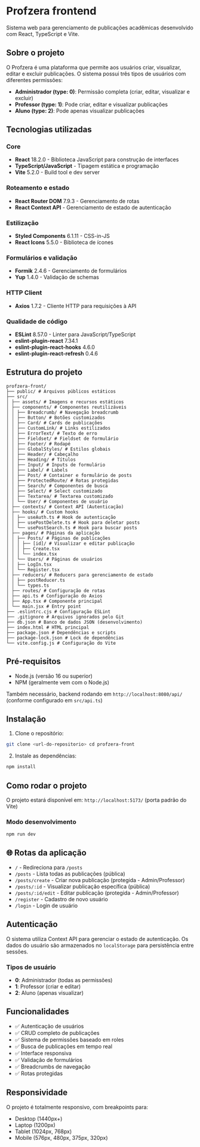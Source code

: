 # Profzera frontend

Sistema web para gerenciamento de publicações acadêmicas desenvolvido com React, TypeScript e Vite.

## Sobre o projeto

O Profzera é uma plataforma que permite aos usuários criar, visualizar, editar e excluir publicações. O sistema possui três tipos de usuários com diferentes permissões:

- **Administrador (type: 0)**: Permissão completa (criar, editar, visualizar e excluir)
- **Professor (type: 1)**: Pode criar, editar e visualizar publicações
- **Aluno (type: 2)**: Pode apenas visualizar publicações

## Tecnologias utilizadas

### Core
- **React** 18.2.0 - Biblioteca JavaScript para construção de interfaces
- **TypeScript/JavaScript** - Tipagem estática e programação
- **Vite** 5.2.0 - Build tool e dev server

### Roteamento e estado
- **React Router DOM** 7.9.3 - Gerenciamento de rotas
- **React Context API** - Gerenciamento de estado de autenticação

### Estilização
- **Styled Components** 6.1.11 - CSS-in-JS
- **React Icons** 5.5.0 - Biblioteca de ícones

### Formulários e validação
- **Formik** 2.4.6 - Gerenciamento de formulários
- **Yup** 1.4.0 - Validação de schemas

### HTTP Client
- **Axios** 1.7.2 - Cliente HTTP para requisições à API

### Qualidade de código
- **ESLint** 8.57.0 - Linter para JavaScript/TypeScript
- **eslint-plugin-react** 7.34.1
- **eslint-plugin-react-hooks** 4.6.0
- **eslint-plugin-react-refresh** 0.4.6

## Estrutura do projeto
```
profzera-front/ 
├── public/ # Arquivos públicos estáticos 
├── src/ 
│ ├── assets/ # Imagens e recursos estáticos 
│ ├── components/ # Componentes reutilizáveis 
│ │ ├── Breadcrumb/ # Navegação breadcrumb 
│ │ ├── Button/ # Botões customizados 
│ │ ├── Card/ # Cards de publicações 
│ │ ├── CustomLink/ # Links estilizados 
│ │ ├── ErrorText/ # Texto de erro 
│ │ ├── Fieldset/ # Fieldset de formulário 
│ │ ├── Footer/ # Rodapé 
│ │ ├── GlobalStyles/ # Estilos globais 
│ │ ├── Header/ # Cabeçalho 
│ │ ├── Heading/ # Títulos 
│ │ ├── Input/ # Inputs de formulário 
│ │ ├── Label/ # Labels 
│ │ ├── Post/ # Container e formulário de posts 
│ │ ├── ProtectedRoute/ # Rotas protegidas 
│ │ ├── Search/ # Componentes de busca 
│ │ ├── Select/ # Select customizado 
│ │ ├── Textarea/ # Textarea customizado 
│ │ └── User/ # Componentes de usuário 
│ ├── contexts/ # Context API (Autenticação) 
│ ├── hooks/ # Custom hooks 
│ │ ├── useAuth.ts # Hook de autenticação 
│ │ ├── usePostDelete.ts # Hook para deletar posts 
│ │ └── usePostSearch.ts # Hook para buscar posts 
│ ├── pages/ # Páginas da aplicação 
│ │ ├── Posts/ # Páginas de publicações 
│ │ │ ├── [id]/ # Visualizar e editar publicação 
│ │ │ ├── Create.tsx 
│ │ │ └── index.tsx 
│ │ └── Users/ # Páginas de usuários 
│ │ ├── LogIn.tsx 
│ │ └── Register.tsx 
│ ├── reducers/ # Reducers para gerenciamento de estado 
│ │ ├── postReducer.ts 
│ │ └── types.ts 
│ ├── routes/ # Configuração de rotas 
│ ├── api.ts # Configuração do Axios 
│ ├── App.tsx # Componente principal 
│ └── main.jsx # Entry point 
├── .eslintrc.cjs # Configuração ESLint 
├── .gitignore # Arquivos ignorados pelo Git 
├── db.json # Banco de dados JSON (desenvolvimento) 
├── index.html # HTML principal 
├── package.json # Dependências e scripts 
├── package-lock.json # Lock de dependências 
└── vite.config.js # Configuração do Vite
```

## Pré-requisitos

- Node.js (versão 16 ou superior)
- NPM (geralmente vem com o Node.js)

Também necessário, backend rodando em `http://localhost:8080/api/` (conforme configurado em `src/api.ts`)

## Instalação

1. Clone o repositório:
```bash
git clone <url-do-repositorio> cd profzera-front
``` 

2. Instale as dependências:
```bash 
npm install
```

## Como rodar o projeto

O projeto estará disponível em: `http://localhost:5173/` (porta padrão do Vite)

### Modo desenvolvimento
```bash
npm run dev
```

## 🌐 Rotas da aplicação

- `/` - Redireciona para `/posts`
- `/posts` - Lista todas as publicações (pública)
- `/posts/create` - Criar nova publicação (protegida - Admin/Professor)
- `/posts/:id` - Visualizar publicação específica (pública)
- `/posts/:id/edit` - Editar publicação (protegida - Admin/Professor)
- `/register` - Cadastro de novo usuário
- `/login` - Login de usuário

## Autenticação

O sistema utiliza Context API para gerenciar o estado de autenticação. Os dados do usuário são armazenados no `localStorage` para persistência entre sessões.

### Tipos de usuário

- **0**: Administrador (todas as permissões)
- **1**: Professor (criar e editar)
- **2**: Aluno (apenas visualizar)

## Funcionalidades

- ✅ Autenticação de usuários
- ✅ CRUD completo de publicações
- ✅ Sistema de permissões baseado em roles
- ✅ Busca de publicações em tempo real
- ✅ Interface responsiva
- ✅ Validação de formulários
- ✅ Breadcrumbs de navegação
- ✅ Rotas protegidas

## Responsividade

O projeto é totalmente responsivo, com breakpoints para:
- Desktop (1440px+)
- Laptop (1200px)
- Tablet (1024px, 768px)
- Mobile (576px, 480px, 375px, 320px)
